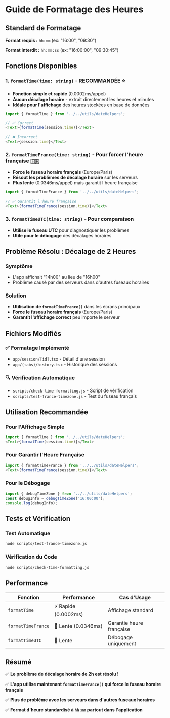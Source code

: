 # Guide de Formatage des Heures

## Standard de Formatage

**Format requis :** `hh:mm` (ex: "16:00", "09:30")

**Format interdit :** `hh:mm:ss` (ex: "16:00:00", "09:30:45")

## Fonctions Disponibles

### 1. `formatTime(time: string)` - RECOMMANDÉE ⭐
- **Fonction simple et rapide** (0.0002ms/appel)
- **Aucun décalage horaire** - extrait directement les heures et minutes
- **Idéale pour l'affichage** des heures stockées en base de données

```typescript
import { formatTime } from '../../utils/dateHelpers';

// ✅ Correct
<Text>{formatTime(session.time)}</Text>

// ❌ Incorrect
<Text>{session.time}</Text>
```

### 2. `formatTimeFrance(time: string)` - Pour forcer l'heure française 🇫🇷
- **Force le fuseau horaire français** (Europe/Paris)
- **Résout les problèmes de décalage horaire** sur les serveurs
- **Plus lente** (0.0346ms/appel) mais garantit l'heure française

```typescript
import { formatTimeFrance } from '../../utils/dateHelpers';

// ✅ Garantit l'heure française
<Text>{formatTimeFrance(session.time)}</Text>
```

### 3. `formatTimeUTC(time: string)` - Pour comparaison
- **Utilise le fuseau UTC** pour diagnostiquer les problèmes
- **Utile pour le débogage** des décalages horaires

## Problème Résolu : Décalage de 2 Heures

### Symptôme
- L'app affichait "14h00" au lieu de "16h00"
- Problème causé par des serveurs dans d'autres fuseaux horaires

### Solution
- **Utilisation de `formatTimeFrance()`** dans les écrans principaux
- **Force le fuseau horaire français** (Europe/Paris)
- **Garantit l'affichage correct** peu importe le serveur

## Fichiers Modifiés

### ✅ Formatage Implémenté
- `app/session/[id].tsx` - Détail d'une session
- `app/(tabs)/history.tsx` - Historique des sessions

### 🔍 Vérification Automatique
- `scripts/check-time-formatting.js` - Script de vérification
- `scripts/test-france-timezone.js` - Test du fuseau français

## Utilisation Recommandée

### Pour l'Affichage Simple
```typescript
import { formatTime } from '../../utils/dateHelpers';
<Text>{formatTime(session.time)}</Text>
```

### Pour Garantir l'Heure Française
```typescript
import { formatTimeFrance } from '../../utils/dateHelpers';
<Text>{formatTimeFrance(session.time)}</Text>
```

### Pour le Débogage
```typescript
import { debugTimeZone } from '../../utils/dateHelpers';
const debugInfo = debugTimeZone('16:00:00');
console.log(debugInfo);
```

## Tests et Vérification

### Test Automatique
```bash
node scripts/test-france-timezone.js
```

### Vérification du Code
```bash
node scripts/check-time-formatting.js
```

## Performance

| Fonction | Performance | Cas d'Usage |
|-----------|-------------|-------------|
| `formatTime` | ⚡ Rapide (0.0002ms) | Affichage standard |
| `formatTimeFrance` | 🐌 Lente (0.0346ms) | Garantie heure française |
| `formatTimeUTC` | 🐌 Lente | Débogage uniquement |

## Résumé

✅ **Le problème de décalage horaire de 2h est résolu !**

✅ **L'app utilise maintenant `formatTimeFrance()` qui force le fuseau horaire français**

✅ **Plus de problème avec les serveurs dans d'autres fuseaux horaires**

✅ **Format d'heure standardisé à `hh:mm` partout dans l'application**
